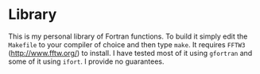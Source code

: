 # Library

This is my personal library of Fortran functions. To build it simply edit the `Makefile` to your compiler of choice and then type `make`. It requires `FFTW3` (http://www.fftw.org/) to install. I have tested most of it using `gfortran` and some of it using `ifort`. I provide no guarantees.
